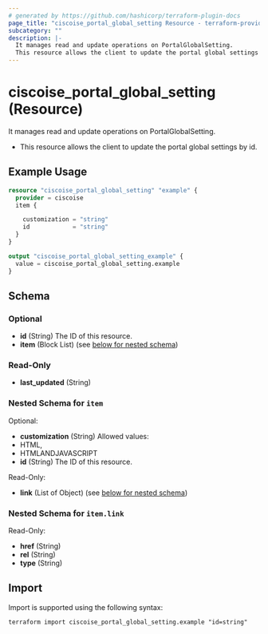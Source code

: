 ```yaml
---
# generated by https://github.com/hashicorp/terraform-plugin-docs
page_title: "ciscoise_portal_global_setting Resource - terraform-provider-ciscoise"
subcategory: ""
description: |-
  It manages read and update operations on PortalGlobalSetting.
  This resource allows the client to update the portal global settings by id.
---
```


# ciscoise_portal_global_setting (Resource)

It manages read and update operations on PortalGlobalSetting.

- This resource allows the client to update the portal global settings by id.

## Example Usage

```terraform
resource "ciscoise_portal_global_setting" "example" {
  provider = ciscoise
  item {

    customization = "string"
    id            = "string"
  }
}

output "ciscoise_portal_global_setting_example" {
  value = ciscoise_portal_global_setting.example
}
```

<!-- schema generated by tfplugindocs -->
## Schema

### Optional

- **id** (String) The ID of this resource.
- **item** (Block List) (see [below for nested schema](#nestedblock--item))

### Read-Only

- **last_updated** (String)

<a id="nestedblock--item"></a>
### Nested Schema for `item`

Optional:

- **customization** (String) Allowed values:
- HTML,
- HTMLANDJAVASCRIPT
- **id** (String) The ID of this resource.

Read-Only:

- **link** (List of Object) (see [below for nested schema](#nestedatt--item--link))

<a id="nestedatt--item--link"></a>
### Nested Schema for `item.link`

Read-Only:

- **href** (String)
- **rel** (String)
- **type** (String)

## Import

Import is supported using the following syntax:

```shell
terraform import ciscoise_portal_global_setting.example "id=string"
```
